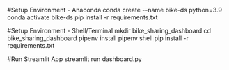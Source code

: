 #Setup Environment - Anaconda
conda create --name bike-ds python=3.9
conda activate bike-ds
pip install -r requirements.txt

#Setup Environment - Shell/Terminal
mkdir bike_sharing_dashboard
cd bike_sharing_dashboard
pipenv install
pipenv shell
pip install -r requirements.txt

#Run Streamlit App
streamlit run dashboard.py
